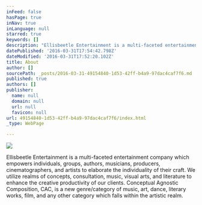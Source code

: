 ```yaml
---
inFeed: false
hasPage: true
inNav: true
inLanguage: null
starred: true
keywords: []
description: "Ellisbeetle Entertainment is a multi-faceted entertainment company which empowers individuals, groups, authors, musicians, producers, cinematographers, and artists to elaborate the individuality of their craft.\_\_ We utilize realms of concepts, consultation, music, visual arts, and literature to enhance the creative productivity of our clients. Conceptual Agnostic Composition, CAC, is a new genre/category of music, art, dance, literary works, film, and any other category which falls within the artistic realm."
datePublished: '2016-03-31T17:54:42.798Z'
dateModified: '2016-03-31T17:52:20.102Z'
title: About
author: []
sourcePath: _posts/2016-03-31-49154840-1d53-42ff-b4a9-97dac4caf7f6.md
published: true
authors: []
publisher:
  name: null
  domain: null
  url: null
  favicon: null
url: 49154840-1d53-42ff-b4a9-97dac4caf7f6/index.html
_type: WebPage

---
```

![](https://the-grid-user-content.s3-us-west-2.amazonaws.com/272c01a0-0b92-4f68-9f59-45e292a2069f.png)

Ellisbeetle Entertainment is a multi-faceted entertainment company which empowers individuals, groups, authors, musicians, producers, cinematographers, and artists to elaborate the individuality of their craft.   We utilize realms of concepts, consultation, music, visual arts, and literature to enhance the creative productivity of our clients. Conceptual Agnostic Composition, CAC, is a new genre/category of music, art, dance, literary works, film, and any other category which falls within the artistic realm.